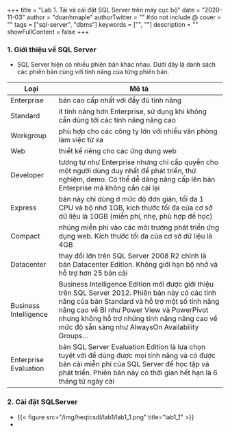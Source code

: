+++
title = "Lab 1. Tải và cài đặt SQL Server trên máy cục bộ"
date = "2020-11-03"
author = "doanhmaple"
authorTwitter = "" #do not include @
cover = ""
tags = ["sql-server", "dbms"]
keywords = ["", ""]
description = ""
showFullContent = false
+++

### 1. Giới thiệu về SQL Server
- SQL Server hiện có nhiều phiên bản khác nhau. Dưới đây là danh sách các phiên bản cùng với tính năng của từng phiên bản.

| Loại   |  Mô tả  |  
|---|---|
|  Enterprise  | bản cao cấp nhất với đầy đủ tính năng  |
|  Standard | ít tính năng hơn Enterprise, sử dụng khi không cần dùng tới các tính năng nâng cao  |
|  Workgroup | phù hợp cho các công ty lớn với nhiều văn phòng làm việc từ xa  |
| Web | thiết kế riêng cho các ứng dụng web |
| Developer | tương tự như Enterprise nhưng chỉ cấp quyền cho một người dùng duy nhất để phát triển, thử nghiệm, demo. Có thể dễ dàng nâng cấp lên bản Enterprise mà không cần cài lại |
| Express | bản này chỉ dùng ở mức độ đơn giản, tối đa 1 CPU và bộ nhớ 1GB, kích thước tối đa của cơ sở dữ liệu là 10GB (miễn phí, nhẹ, phù hợp để học) |
| Compact | nhúng miễn phí vào các môi trường phát triển ứng dụng web. Kích thước tối đa của cơ sở dữ liệu là 4GB |
| Datacenter | thay đổi lớn trên SQL Server 2008 R2 chính là bản Datacenter Edition. Không giới hạn bộ nhớ và hỗ trợ hơn 25 bản cài |
| Business Intelligence	 | Business Intelligence Edition mới được giới thiệu trên SQL Server 2012. Phiên bản này có các tính năng của bản Standard và hỗ trợ một số tính năng nâng cao về BI như Power View và PowerPivot nhưng không hỗ trợ những tính năng nâng cao về mức độ sẵn sàng như AlwaysOn Availability Groups… |
| Enterprise Evaluation	| bản SQL Server Evaluation Edition là lựa chọn tuyệt vời để dùng được mọi tính năng và có được bản cài miễn phí của SQL Server để học tập và phát triển. Phiên bản này có thời gian hết hạn là 6 tháng từ ngày cài |

### 2. Cài đặt SQLServer
- {{< figure src="/img/heqtcsdl/lab1/lab1_1.png" title="lab1_1" >}}
- 